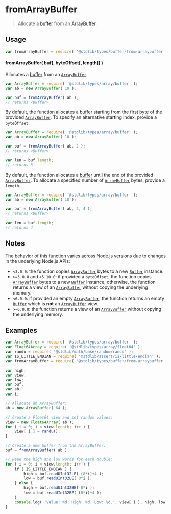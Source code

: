 # fromArrayBuffer

> Allocate a [buffer][@stdlib/types/buffer/ctor] from an [ArrayBuffer][@stdlib/types/array/buffer].

<!-- Section to include introductory text. Make sure to keep an empty line after the intro `section` element and another before the `/section` close. -->

<section class="intro">

</section>

<!-- /.intro -->

<!-- Package usage documentation. -->

<section class="usage">

## Usage

```javascript
var fromArrayBuffer = require( '@stdlib/types/buffer/from-arraybuffer' );
```

#### fromArrayBuffer( buf\[, byteOffset\[, length]] )

Allocates a [buffer][@stdlib/types/buffer/ctor] from an [`ArrayBuffer`][@stdlib/types/array/buffer].

```javascript
var ArrayBuffer = require( '@stdlib/types/array/buffer' );
var ab = new ArrayBuffer( 10 );

var buf = fromArrayBuffer( ab );
// returns <Buffer>
```

By default, the function allocates a [buffer][@stdlib/types/buffer/ctor] starting from the first byte of the provided [`ArrayBuffer`][@stdlib/types/array/buffer]. To specify an alternative starting index, provide a `byteOffset`.

```javascript
var ArrayBuffer = require( '@stdlib/types/array/buffer' );
var ab = new ArrayBuffer( 10 );

var buf = fromArrayBuffer( ab, 2 );
// returns <Buffer>

var len = buf.length;
// returns 8
```

By default, the function allocates a [buffer][@stdlib/types/buffer/ctor] until the end of the provided [`ArrayBuffer`][@stdlib/types/array/buffer]. To allocate a specified number of [`ArrayBuffer`][@stdlib/types/array/buffer] bytes, provide a `length`.

```javascript
var ArrayBuffer = require( '@stdlib/types/array/buffer' );
var ab = new ArrayBuffer( 10 );

var buf = fromArrayBuffer( ab, 2, 4 );
// returns <Buffer>

var len = buf.length;
// returns 4
```

</section>

<!-- /.usage -->

<!-- Package usage notes. Make sure to keep an empty line after the `section` element and another before the `/section` close. -->

<section class="notes">

## Notes

The behavior of this function varies across Node.js versions due to changes in the underlying Node.js APIs:

-   `<3.0.0`: the function copies [`ArrayBuffer`][@stdlib/types/array/buffer] bytes to a new [`Buffer`][@stdlib/types/buffer/ctor] instance.
-   `>=3.0.0` and `<5.10.0`: if provided a `byteOffset`, the function copies [`ArrayBuffer`][@stdlib/types/array/buffer] bytes to a new [`Buffer`][@stdlib/types/buffer/ctor] instance; otherwise, the function returns a view of an [`ArrayBuffer`][@stdlib/types/array/buffer] without copying the underlying memory.
-   `<6.0.0`: if provided an empty [`ArrayBuffer`][@stdlib/types/array/buffer], the function returns an empty [`Buffer`][@stdlib/types/buffer/ctor] which is **not** an [`ArrayBuffer`][@stdlib/types/array/buffer] view.
-   `>=6.0.0`: the function returns a view of an [`ArrayBuffer`][@stdlib/types/array/buffer] without copying the underlying memory.

</section>

<!-- /.notes -->

<!-- Package usage examples. -->

<section class="examples">

## Examples

```javascript
var ArrayBuffer = require( '@stdlib/types/array/buffer' );
var Float64Array = require( '@stdlib/types/array/float64' );
var randu = require( '@stdlib/math/base/random/randu' );
var IS_LITTLE_ENDIAN = require( '@stdlib/assert/is-little-endian' );
var fromArrayBuffer = require( '@stdlib/types/buffer/from-arraybuffer' );

var high;
var view;
var low;
var buf;
var ab;
var i;

// Allocate an ArrayBuffer:
ab = new ArrayBuffer( 64 );

// Create a Float64 view and set random values:
view = new Float64Array( ab );
for ( i = 0; i < view.length; i++ ) {
    view[ i ] = randu();
}

// Create a new buffer from the ArrayBuffer:
buf = fromArrayBuffer( ab );

// Read the high and low words for each double:
for ( i = 0; i < view.length; i++ ) {
    if ( IS_LITTLE_ENDIAN ) {
        high = buf.readUInt32LE( (8*i)+4 );
        low = buf.readUInt32LE( 8*i );
    } else {
        high = buf.readUInt32BE( 8*i );
        low = buf.readUInt32BE( (8*i)+4 );
    }
    console.log( 'Value: %d. High: %d. Low: %d.', view[ i ], high, low );
}
```

</section>

<!-- /.examples -->

<!-- Section to include cited references. If references are included, add a horizontal rule *before* the section. Make sure to keep an empty line after the `section` element and another before the `/section` close. -->

<section class="references">

</section>

<!-- /.references -->

<!-- Section for all links. Make sure to keep an empty line after the `section` element and another before the `/section` close. -->

<section class="links">

[@stdlib/types/buffer/ctor]: https://github.com/stdlib-js/stdlib

[@stdlib/types/array/buffer]: https://github.com/stdlib-js/stdlib

</section>

<!-- /.links -->
